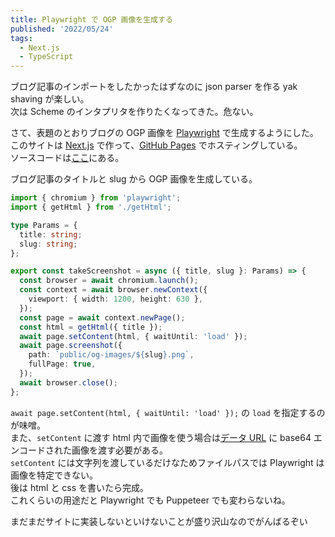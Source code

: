 ```yaml
---
title: Playwright で OGP 画像を生成する
published: '2022/05/24'
tags:
  - Next.js
  - TypeScript
---
```


ブログ記事のインポートをしたかったはずなのに json parser を作る yak shaving が楽しい。  
次は Scheme のインタプリタを作りたくなってきた。危ない。

さて、表題のとおりブログの OGP 画像を [Playwright](https://github.com/microsoft/playwright) で生成するようにした。  
このサイトは [Next.js](https://nextjs.org/) で作って、[GitHub Pages](https://docs.github.com/ja/pages/getting-started-with-github-pages/about-github-pages) でホスティングしている。  
ソースコードは[ここ](https://github.com/wat-aro/wat-aro.github.io)にある。

ブログ記事のタイトルと slug から OGP 画像を生成している。

```ts
import { chromium } from 'playwright';
import { getHtml } from './getHtml';

type Params = {
  title: string;
  slug: string;
};

export const takeScreenshot = async ({ title, slug }: Params) => {
  const browser = await chromium.launch();
  const context = await browser.newContext({
    viewport: { width: 1200, height: 630 },
  });
  const page = await context.newPage();
  const html = getHtml({ title });
  await page.setContent(html, { waitUntil: 'load' });
  await page.screenshot({
    path: `public/og-images/${slug}.png`,
    fullPage: true,
  });
  await browser.close();
};
```

`await page.setContent(html, { waitUntil: 'load' });` の `load` を指定するのが味噌。  
また、`setContent` に渡す html 内で画像を使う場合は[データ URL](https://developer.mozilla.org/ja/docs/Web/HTTP/Basics_of_HTTP/Data_URLs) に base64 エンコードされた画像を渡す必要がある。  
`setContent` には文字列を渡しているだけなためファイルパスでは Playwright は画像を特定できない。  
後は html と css を書いたら完成。  
これくらいの用途だと Playwright でも Puppeteer でも変わらないね。

まだまだサイトに実装しないといけないことが盛り沢山なのでがんばるぞい
